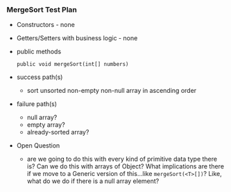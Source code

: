 ### MergeSort Test Plan 

- Constructors - none
- Getters/Setters with business logic - none
- public methods

  ```
  public void mergeSort(int[] numbers)
  ```

- success path(s)
    - sort unsorted non-empty non-null array in ascending order
  
- failure path(s)
    - null array? 
    - empty array? 
    - already-sorted array?

- Open Question
  - are we going to do this with every kind of primitive 
    data type there is?  Can we do this with arrays of Object? 
    What implications are there if we move to a Generic 
    version of this…like ```mergeSort(<T>[])```?  Like, what do we do 
    if there is a null array element?
